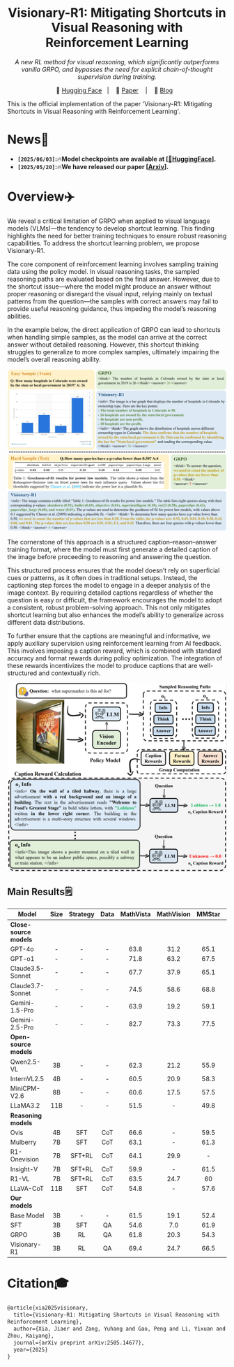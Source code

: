 <h1 align="center">Visionary-R1: Mitigating Shortcuts in Visual Reasoning with Reinforcement Learning</h1>
<p align="center"><i>A new RL method for visual reasoning, which significantly outperforms vanilla GRPO, and bypasses the need for explicit chain-of-thought supervision during training.</i></p>

<p align="center">
          🤗 <a href="https://huggingface.co/maifoundations/Visionary-R1">Hugging Face</a>&nbsp&nbsp | &nbsp&nbsp 📑 <a href="https://arxiv.org/pdf/2505.14677">Paper</a> &nbsp&nbsp | &nbsp&nbsp 📖 <a href="https://www.maifoundations.com/blog/visionary-r1/">Blog</a> &nbsp&nbsp 
</p>

This is the official implementation of the paper 'Visionary-R1: Mitigating Shortcuts in Visual Reasoning with Reinforcement Learning'.

# News📰
* **`[2025/06/03]`:**🔥**Model checkpoints are available at [[🤗HuggingFace](https://huggingface.co/maifoundations/Visionary-R1)].**
* **`[2025/05/20]`:**🔥**We have released our paper [[Arxiv](https://arxiv.org/pdf/2505.14677)].**

# Overview✈️
We reveal a critical limitation of GRPO when applied to visual language models (VLMs)—the tendency to develop shortcut learning. This finding highlights the need for better training techniques to ensure robust reasoning capabilities. To address the shortcut learning problem, we propose Visionary-R1.

The core component of reinforcement learning involves sampling training data using the policy model. In visual reasoning tasks, the sampled reasoning paths are evaluated based on the final answer. However, due to the shortcut issue—where the model might produce an answer without proper reasoning or disregard the visual input, relying mainly on textual patterns from the question—the samples with correct answers may fail to provide useful reasoning guidance, thus impeding the model’s reasoning abilities.

In the example below, the direct application of GRPO can lead to shortcuts when handling simple samples, as the model can arrive at the correct answer without detailed reasoning. However, this shortcut thinking struggles to generalize to more complex samples, ultimately impairing the model’s overall reasoning ability.

![](./images/Case.png "Case")

The cornerstone of this approach is a structured caption–reason–answer training format, where the model must first generate a detailed caption of the image before proceeding to reasoning and answering the question.

This structured process ensures that the model doesn’t rely on superficial cues or patterns, as it often does in traditional setups. Instead, the captioning step forces the model to engage in a deeper analysis of the image context. By requiring detailed captions regardless of whether the question is easy or difficult, the framework encourages the model to adopt a consistent, robust problem-solving approach. This not only mitigates shortcut learning but also enhances the model’s ability to generalize across different data distributions.

To further ensure that the captions are meaningful and informative, we apply auxiliary supervision using reinforcement learning from AI feedback. This involves imposing a caption reward, which is combined with standard accuracy and format rewards during policy optimization. The integration of these rewards incentivizes the model to produce captions that are well-structured and contextually rich.

![](./images/Method.png "Method")


## Main Results🗒️
| Model                   | Size | Strategy | Data | MathVista | MathVision | MMStar | MMBench |
|-------------------------|:----:|:--------:|:----:|:---------:|:----------:|:------:|:-------:|
| **Close-source models** |      |          |      |           |            |        |         |
| GPT-4o                  |   -  |     -    |   -  |    63.8   |    31.2    |  65.1  |   84.3  |
| GPT-o1                  |   -  |     -    |   -  |    71.8   |    63.2    |  67.5  |   83.8  |
| Claude3.5-Sonnet        |   -  |     -    |   -  |    67.7   |    37.9    |  65.1  |   82.6  |
| Claude3.7-Sonnet        |   -  |     -    |   -  |    74.5   |    58.6    |  68.8  |   82.0  |
| Gemini-1.5-Pro          |   -  |     -    |   -  |    63.9   |    19.2    |  59.1  |   73.9  |
| Gemini-2.5-Pro          |   -  |     -    |   -  |    82.7   |    73.3    |  77.5  |   90.1  |
| **Open-source models**  |      |          |      |           |            |        |         |
| Qwen2.5-VL              |  3B  |     -    |   -  |    62.3   |    21.2    |  55.9  |   79.1  |
| InternVL2.5             |  4B  |     -    |   -  |    60.5   |    20.9    |  58.3  |   81.1  |
| MiniCPM-V2.6            |  8B  |     -    |   -  |    60.6   |    17.5    |  57.5  |   81.5  |
| LLaMA3.2                |  11B |     -    |   -  |    51.5   |      -     |  49.8  |   65.8  |
| **Reasoning models**    |      |          |      |           |            |        |         |
| Ovis                    |  4B  |    SFT   |  CoT |    66.6   |      -     |  59.5  |   79.3  |
| Mulberry                |  7B  |    SFT   |  CoT |    63.1   |      -     |  61.3  |    -    |
| R1-Onevision            |  7B  |  SFT+RL  |  CoT |    64.1   |    29.9    |    -   |    -    |
| Insight-V               |  7B  |  SFT+RL  |  CoT |    59.9   |      -     |  61.5  |   82.3  |
| R1-VL                   |  7B  |  SFT+RL  |  CoT |    63.5   |    24.7    |   60   |    -    |
| LLaVA-CoT               |  11B |    SFT   |  CoT |    54.8   |      -     |  57.6  |    75   |
| **Our models**          |      |          |      |           |            |        |         |
| Base Model              |  3B  |     -    |   -  |    61.5   |    19.1    |  52.4  |   82.1  |
| SFT                     |  3B  |    SFT   |  QA  |    54.6   |     7.0    |  61.9  |   80.7  |
| GRPO                    |  3B  |    RL    |  QA  |    61.8   |    20.3    |  54.3  |   78.6  |
| Visionary-R1            |  3B  |    RL    |  QA  |    69.4   |    24.7    |  66.5  |   84.1  |


# Citation🎓
```
@article{xia2025visionary,
  title={Visionary-R1: Mitigating Shortcuts in Visual Reasoning with Reinforcement Learning},
  author={Xia, Jiaer and Zang, Yuhang and Gao, Peng and Li, Yixuan and Zhou, Kaiyang},
  journal={arXiv preprint arXiv:2505.14677},
  year={2025}
}
```
